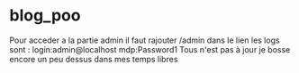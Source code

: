 # blog_poo
Pour acceder a la partie admin  il faut rajouter /admin dans le lien 
les logs sont : login:admin@localhost    mdp:Password1
Tous n'est pas à jour je bosse encore un peu dessus dans mes temps libres

